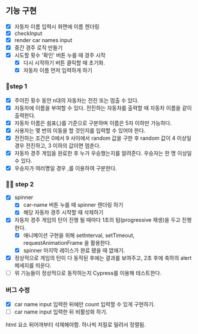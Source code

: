 ## 기능 구현

- [x] 자동차 이름 입력시 화면에 이름 렌더링
 - [x] checkInput
 - [x] render car names input
- [x] 중간 경주 로직 만들기
- [x] 시도할 횟수 '확인' 버튼 누를 때 경주 시작
  - [x] 다시 시작하기 버튼 클릭할 때 초기화.
  - [x] 자동차 이름 먼저 입력하게 하기

### 🎯step 1

- [x] 주어진 횟수 동안 n대의 자동차는 전진 또는 멈출 수 있다.
- [x] 자동차에 이름을 부여할 수 있다. 전진하는 자동차를 출력할 때 자동차 이름을 같이 출력한다.
- [x] 자동차 이름은 쉼표(,)를 기준으로 구분하며 이름은 5자 이하만 가능하다.
- [x] 사용자는 몇 번의 이동을 할 것인지를 입력할 수 있어야 한다.
- [x] 전진하는 조건은 0에서 9 사이에서 random 값을 구한 후 random 값이 4 이상일 경우 전진하고, 3 이하의 값이면 멈춘다.
- [x] 자동차 경주 게임을 완료한 후 누가 우승했는지를 알려준다. 우승자는 한 명 이상일 수 있다.
- [x] 우승자가 여러명일 경우 ,를 이용하여 구분한다.

### 🎯🎯 step 2

- [x] spinner
  - [x] car-name 버튼 누를 때 spinner 렌더링 하기
  - [x] 해당 자동차 경주 시작할 때 삭제하기
- [x] 자동차 경주 게임의 턴이 진행 될 때마다 1초의 텀(progressive 재생)을 두고 진행한다.
  - [x] 애니메이션 구현을 위해 setInterval, setTimeout, requestAnimationFrame 을 활용한다.
  - [x] spinner 마지막 레이스가 완료 됐을 때 없애기.
- [x] 정상적으로 게임의 턴이 다 동작된 후에는 결과를 보여주고, 2초 후에 축하의 alert 메세지를 띄운다.
- [ ] 위 기능들이 정상적으로 동작하는지 Cypress를 이용해 테스트한다.

### 버그 수정
- [x] car name input 입력한 뒤에만 count 입력할 수 있게 구현하기.
- [ ] car name input 입력한 뒤 비활성화 하기.

html 요소 뒤어꺼부터 삭제해야함. 하나씩 저절로 밀려서 정렬됨.

